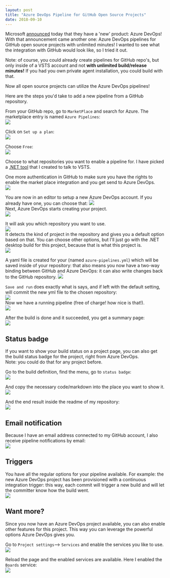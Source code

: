 ```yaml
---
layout: post
title: "Azure DevOps Pipeline for GitHub Open Source Projects"
date: 2018-09-10
---
```


Microsoft [announced](https://azure.microsoft.com/en-us/blog/introducing-azure-devops/) today that they have a 'new' product: Azure DevOps! With that announcement came another one: Azure DevOps pipelines for GitHub open source projects with unlimited minutes! I wanted to see what the integration with GitHub would look like, so I tried it out.

Note: of course, you could already create pipelines for GitHub repo's, but only inside of a VSTS account and not **with unlimited build/release minutes!** If you had you own private agent installation, you could build with that.

Now all open source projects can utilize the Azure DevOps pipelines!

Here are the steps you'd take to add a new pipeline from a GitHub repository.

From your GitHub repo, go to `MarketPlace` and search for Azure. The marketplace entry is named `Azure Pipelines`:   
![](/images/2018_09_10-01-GitHub-Marketplace.png)  

Click on `Set up a plan`:  
![](/images/2018_09_10-02-Setup-a-plan.png)  

Choose `Free`:  
![](/images/2018_09_10-03-Azure-Pipelines.png)  

Choose to what repositories you want to enable a pipeline for. I have picked a [.NET tool](https://github.com/rajbos/VSTSClient) that I created to talk to VSTS.  

One more authentication in GitHub to make sure you have the rights to enable the market place integration and you get send to Azure DevOps.   
![](/images/2018_09_10-04-Installing-Azure-Pipelines.png)  

You are now in an editor to setup a new Azure DevOps account. If you already have one, you can choose that: 
![](/images/2018_09_10-05-Create-Azure-DevOps-project.png)  
Next, Azure DevOps starts creating your project.   
![](/images/2018_09_10-06-Signup.png)  

It will ask you which repository you want to use.  
![](/images/2018_09_10-07-New-pipeline-Pipelines.png)     
It detects the kind of project in the repository and gives you a default option based on that. You can choose other options, but I'll just go with the .NET desktop build for this project, because that is what this project is.  
![](/images/2018_09_10-08-New-pipeline-Pipelines.png)

A yaml file is created for your (named `azure-pipelines.yml`) which will be saved inside of your repository: that also means you now have a two-way binding between GitHub and Azure DevOps: it can also write changes back to the GitHub repository. 
![](/images/2018_09_10-10-New-pipeline.png)  

`Save and run` does exactly what is says, and if left with the default setting, will commit the new yml file to the chosen repository:    
![](/images/2018_09_10-11-New-pipeline.png)  
Now we have a running pipeline (free of charge! how nice is that!).    
![](/images/2018_09_10-11-Running.png)  

After the build is done and it succeeded, you get a summary page:  
![](/images/2018_09_10-12-rajbos.VSTSClient.png)  

## Status badge
If you want to show your build status on a project page, you can also get the build status badge for the project, right from Azure DevOps.  
Note: you could do that for any project before.  

Go to the build definition, find the menu, go to `status badge`:    
![](/images/2018_09_10-12-Status-Badge-Create.png)  

And copy the necessary code/markdown into the place you want to show it.  
![](/images/2018_09_10-12-Status-badge.png)  

And the end result inside the readme of my repository:  
![](/images/2018_09_10-View-badge.png)  

## Email notification
Because I have an email address connected to my GitHub account, I also receive pipeline notifications by email:  
![](/images/2018_09_10-Email-notification.png)  

## Triggers
You have all the regular options for your pipeline available. For example: the new Azure DevOps project has been provisioned with a continuous integration trigger: this way, each commit will trigger a new build and will let the committer know how the build went.  
![](/images/2018_09_10-13-Triggers.png)  

## Want more?
Since you now have an Azure DevOps project available, you can also enable other features for this project. This way you can leverage the powerful options Azure DevOps gives you. 

Go to `Project settings`--> `Services` and enable the services you like to use.
![](/images/2018_09_10-15Settings·Services.png)  

Reload the page and the enabled services are available. Here I enabled the `Boards` service:   
![](/images/2018-09_10-Work-Items-Boards.png)  
